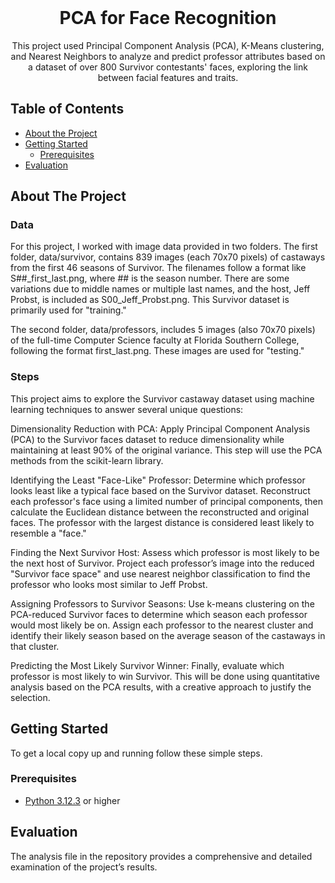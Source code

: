 <br />
<p align="center">
  <h1 align="center">PCA for Face Recognition</h1>

  <p align="center">
This project used Principal Component Analysis (PCA), K-Means clustering, and Nearest Neighbors to analyze and predict professor attributes based on a dataset of over 800 Survivor contestants' faces, exploring the link between facial features and traits.</p>

## Table of Contents

* [About the Project](#about-the-project)
* [Getting Started](#getting-started)
  * [Prerequisites](#prerequisites)
* [Evaluation](#evaluation)

## About The Project

### Data

For this project, I worked with image data provided in two folders. The first folder, data/survivor, contains 839 images (each 70x70 pixels) of castaways from the first 46 seasons of Survivor. The filenames follow a format like S##_first_last.png, where ## is the season number. There are some variations due to middle names or multiple last names, and the host, Jeff Probst, is included as S00_Jeff_Probst.png. This Survivor dataset is primarily used for "training."

The second folder, data/professors, includes 5 images (also 70x70 pixels) of the full-time Computer Science faculty at Florida Southern College, following the format first_last.png. These images are used for "testing."

### Steps

This project aims to explore the Survivor castaway dataset using machine learning techniques to answer several unique questions:

Dimensionality Reduction with PCA: Apply Principal Component Analysis (PCA) to the Survivor faces dataset to reduce dimensionality while maintaining at least 90% of the original variance. This step will use the PCA methods from the scikit-learn library.

Identifying the Least "Face-Like" Professor: Determine which professor looks least like a typical face based on the Survivor dataset. Reconstruct each professor's face using a limited number of principal components, then calculate the Euclidean distance between the reconstructed and original faces. The professor with the largest distance is considered least likely to resemble a "face."

Finding the Next Survivor Host: Assess which professor is most likely to be the next host of Survivor. Project each professor’s image into the reduced "Survivor face space" and use nearest neighbor classification to find the professor who looks most similar to Jeff Probst.

Assigning Professors to Survivor Seasons: Use k-means clustering on the PCA-reduced Survivor faces to determine which season each professor would most likely be on. Assign each professor to the nearest cluster and identify their likely season based on the average season of the castaways in that cluster.

Predicting the Most Likely Survivor Winner: Finally, evaluate which professor is most likely to win Survivor. This will be done using quantitative analysis based on the PCA results, with a creative approach to justify the selection.

## Getting Started

To get a local copy up and running follow these simple steps.

### Prerequisites

* [Python 3.12.3](https://www.python.org/downloads/) or higher

## Evaluation

The analysis file in the repository provides a comprehensive and detailed examination of the project’s results.
<!-- If you want to provide some contact details, this is the place to do it -->

<!-- ## Acknowledgements  -->
